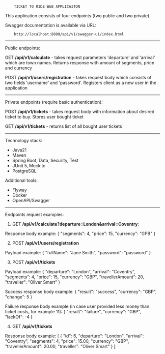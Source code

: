         TICKET TO RIDE WEB APPLICAITON

This application consists of four endpoints (two public and two private).

Swagger documentation is available via URL:

        http://localhost:8080/api/v1/swagger-ui/index.html

--- 
Public endpoints:

GET **/api/v1/calculate** - takes request parameters 'departure' and 'arrival' which are town names.
Returns response with amount of segments, price and currency

POST **/api/v1/users/registration** - takes request body which consists of
two fields 'username' and 'password'. Registers client as a new user in the application

---
Private endpoints (require basic authentication):

POST **/api/v1/tickets** - takes request body with information about desired ticket to buy. Stores user
bought ticket

GET **/api/v1/tickets** - returns list of all bought user tickets

--- 
Technology stack:

* Java21
* Maven
* Spring Boot, Data, Security, Test
* JUnit 5, Mockito
* PostgreSQL

Additional tools:

* Flyway
* Docker
* OpenAPI/Swagger

---
Endpoints request examples:

1. GET **/api/v1/calculate?departure=London&arrival=Coventry**:

Response body example:
{
    "segments": 4,
    "price": 15,
    "currency": "GPB"
}

2. POST **/api/v1/users/registration**

Payload example:
{
    "fullName": "Jane Smith",
    "password": "password"
}

3. POST **/api/v1/tickets**

Payload example:
{
    "departure": "London",
    "arrival": "Coventry",
    "segments": 4,
    "price": 15,
    "currency": "GBP",
    "travellerAmount": 20,
    "traveller": "Oliver Smart"
}

Success response body example:
{
    "result": "success",
    "currency": "GBP",
    "change": 5
}

Failure response body example (in case user provided less money than ticket costs, for example 11):
{
    "result": "failure",
    "currency": "GBP",
    "lackOf": -4
}

4. GET **/api/v1/tickets**

Response body example:
[
    {
        "id": 6,
        "departure": "London",
        "arrival": "Coventry",
        "segments": 4,
        "price": 15.00,
        "currency": "GBP",
        "travellerAmount": 20.00,
        "traveller": "Oliver Smart"
    }
]



